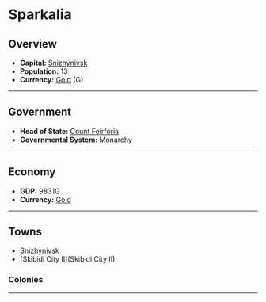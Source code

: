 # Sparkalia

## Overview

- **Capital:** [Snizhynivsk](Snizhynivsk)
- **Population:** 13
- **Currency:** [Gold](Gold) (G)

---

## Government

- **Head of State:** [Count Feirforia](Feirforia)
- **Governmental System:** Monarchy

---

## Economy

- **GDP:** 9831G
- **Currency:** [Gold](Gold)

---

## Towns

- [Snizhynivsk](Snizhynivsk)
- [Skibidi City II](Skibidi City II)

### Colonies



---